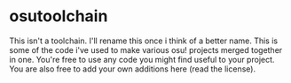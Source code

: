 # osutoolchain
This isn't a toolchain. I'll rename this once i think of a better name. This is some of the code i've used to make various osu! projects merged together in one. You're free to use any code you might find useful to your project. You are also free to add your own additions here (read the license).
